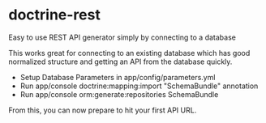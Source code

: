 doctrine-rest
=============

Easy to use REST API generator simply by connecting to a database

This works great for connecting to an existing database which has good normalized structure and getting an API from 
the database quickly. 



- Setup Database Parameters in app/config/parameters.yml
- Run app/console doctrine:mapping:import "SchemaBundle" annotation
- Run app/console orm:generate:repositories SchemaBundle

From this, you can now prepare to hit your first API URL.


